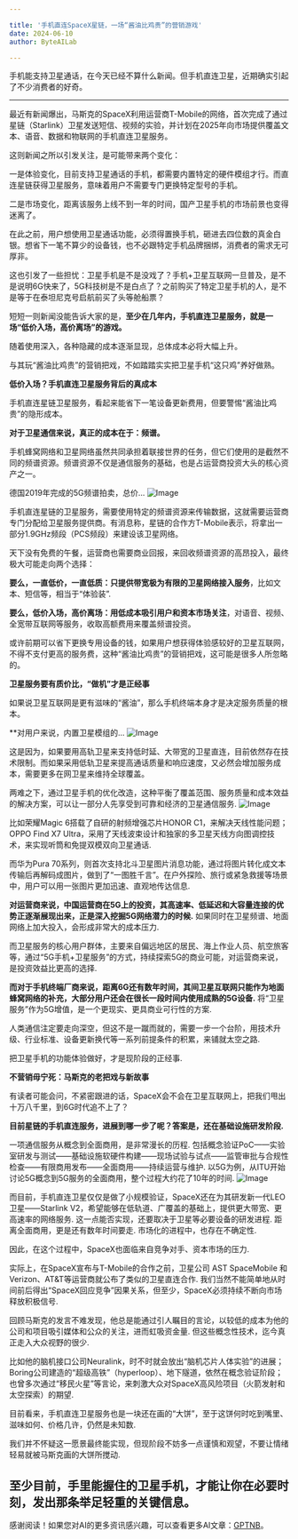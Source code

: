 ```yaml
---

title: '手机直连SpaceX星链，一场“酱油比鸡贵”的营销游戏'
date: 2024-06-10
author: ByteAILab

---
```


手机能支持卫星通话，在今天已经不算什么新闻。但手机直连卫星，近期确实引起了不少消费者的好奇。

---


最近有新闻爆出，马斯克的SpaceX利用运营商T-Mobile的网络，首次完成了通过星链（Starlink）卫星发送短信、视频的实验，并计划在2025年向市场提供覆盖文本、语音、数据和物联网的手机直连卫星服务。

这则新闻之所以引发关注，是可能带来两个变化：

一是体验变化，目前支持卫星通话的手机，都需要内置特定的硬件模组才行。而直连星链获得卫星服务，意味着用户不需要专门更换特定型号的手机。

二是市场变化，距离该服务上线不到一年的时间，国产卫星手机的市场前景也变得迷离了。

在此之前，用户想使用卫星通话功能，必须得置换手机，砸进去四位数的真金白银。想省下一笔不算少的设备钱，也不必跟特定手机品牌捆绑，消费者的需求无可厚非。

这也引发了一些担忧：卫星手机是不是没戏了？手机+卫星互联网一旦普及，是不是说明6G快来了，5G科技树是不是白点了？之前购买了特定卫星手机的人，是不是等于在泰坦尼克号启航前买了头等舱船票？

短短一则新闻没能告诉大家的是，**至少在几年内，手机直连卫星服务，就是一场“低价入场，高价离场”的游戏。**

随着使用深入，各种隐藏的成本逐渐显现，总体成本必将大幅上升。

与其玩“酱油比鸡贵”的营销把戏，不如踏踏实实把卫星手机“这只鸡”养好做熟。

**低价入场？手机直连卫星服务背后的真成本**

手机直连星链卫星服务，看起来能省下一笔设备更新费用，但要警惕“酱油比鸡贵”的隐形成本。

**对于卫星通信来说，真正的成本在于：频谱。**

手机蜂窝网络和卫星网络虽然共同承担着联接世界的任务，但它们使用的是截然不同的频谱资源。频谱资源不仅是通信服务的基础，也是占运营商投资大头的核心资产之一。

德国2019年完成的5G频谱拍卖，总价...
![Image](http://www.jesonc.com/FpqwoPGmjgqcTrLtx-eALWpJqAB-)

手机直连星链的卫星服务，需要使用特定的频谱资源来传输数据，这就需要运营商专门分配给卫星服务提供商。有消息称，星链的合作方T-Mobile表示，将拿出一部分1.9GHz频段（PCS频段）来建设该卫星网络。

天下没有免费的午餐，运营商也需要商业回报，来回收频谱资源的高昂投入，最终极大可能走向两个选择：

**要么，一直低价，一直低质：只提供带宽极为有限的卫星网络接入服务**，比如文本、短信等，相当于“体验装”.

**要么，低价入场，高价离场：用低成本吸引用户和资本市场关注**，对语音、视频、全宽带互联网等服务，收取高额费用来覆盖频谱投资。

或许前期可以省下更换专用设备的钱，如果用户想获得体验感较好的卫星互联网，不得不支付更高的服务费，这种“酱油比鸡贵”的营销把戏，这可能是很多人所忽略的。

**卫星服务要有质价比，“做机”才是正经事**

如果说卫星互联网是更有滋味的“酱油”，那么手机终端本身才是决定服务质量的根本。

**对用户来说，内置卫星模组的...
![Image](http://www.jesonc.com/FiI7rFUsXir4RFgxtOljrpuc9BPi)

这是因为，如果要用高轨卫星来支持低时延、大带宽的卫星直连，目前依然存在技术限制。而如果采用低轨卫星来提高通话质量和响应速度，又必然会增加服务成本，需要更多在网卫星来维持全球覆盖。

两难之下，通过卫星手机的优化改造，这种平衡了覆盖范围、服务质量和成本效益的解决方案，可以让一部分人先享受到可靠和经济的卫星通信服务.
![Image](http://www.jesonc.com/Fh614vSV4NuQuCcAXyKAqlpOqg6x)

比如荣耀Magic 6搭载了自研的射频增强芯片HONOR C1，来解决天线性能问题；OPPO Find X7 Ultra，采用了天线波束设计和独家的多卫星天线方向图调控技术，来实现听筒和免提双模双向卫星通话.

而华为Pura 70系列，则首次支持北斗卫星图片消息功能，通过将图片转化成文本传输后再解码成图片，做到了“一图胜千言”。在户外探险、旅行或紧急救援等场景中，用户可以用一张图片更加迅速、直观地传达信息.

**对运营商来说，中国运营商在5G上的投资，其高速率、低延迟和大容量连接的优势正逐渐展现出来，正是深入挖掘5G网络潜力的时候.** 如果同时在卫星频谱、地面网络上加大投入，会形成非常大的成本压力.

而卫星服务的核心用户群体，主要来自偏远地区的居民、海上作业人员、航空旅客等，通过“5G手机+卫星服务”的方式，持续探索5G的商业可能，对运营商来说，是投资效益比更高的选择.

**而对于手机终端厂商来说，距离6G还有数年时间，其间卫星互联网只能作为地面蜂窝网络的补充，大部分用户还会在很长一段时间内使用成熟的5G设备.** 将“卫星服务”作为5G增值，是一个更现实、更具商业可行性的方案.

人类通信注定要走向深空，但这不是一蹴而就的，需要一步一个台阶，用技术升级、行业标准、设备更新换代等一系列前提条件的积累，来铺就太空之路.

把卫星手机的功能体验做好，才是现阶段的正经事.

**不营销毋宁死：马斯克的老把戏与新故事**

有读者可能会问，不紧密跟进的话，SpaceX会不会在卫星互联网上，把我们甩出十万八千里，到6G时代追不上了？

**目前星链的手机直连服务，进展到哪一步了呢？答案是，还在基础设施研发阶段.**

一项通信服务从概念到全面商用，是非常漫长的历程. 包括概念验证PoC——实验室研发与测试——基础设施软硬件构建——现场试验与试点——监管审批与合规性检查——有限商用发布——全面商用——持续运营与维护. 以5G为例，从ITU开始讨论5G概念到5G服务的全面商用，整个过程大约花了10年的时间.
![Image](http://www.jesonc.com/FggpbcUYsREjoI5-t2ZgnjhwNO-s)

而目前，手机直连卫星仅仅是做了小规模验证，SpaceX还在为其研发新一代LEO卫星——Starlink V2，希望能够在低轨道、广覆盖的基础上，提供更大带宽、更高速率的网络服务. 这一点能否实现，还要取决于卫星等必要设备的研发进程. 距离全面商用，更是还有数年时间要走. 市场化的进程中，也存在不确定性.

因此，在这个过程中，SpaceX也面临来自竞争对手、资本市场的压力.

实际上，在SpaceX宣布与T-Mobile的合作之前，卫星公司 AST SpaceMobile 和 Verizon、AT&amp;T等运营商就公布了类似的卫星直连合作. 我们当然不能简单地从时间前后得出“SpaceX回应竞争”因果关系，但至少，SpaceX必须持续不断向市场释放积极信号.

回顾马斯克的发言不难发现，他总是能通过引人瞩目的言论，以较低的成本为他的公司和项目吸引媒体和公众的关注，进而虹吸资金量. 但这些概念性技术，迄今真正走入大众视野的很少.

比如他的脑机接口公司Neuralink，时不时就会放出“脑机芯片人体实验”的进展；Boring公司建造的“超级高铁”（hyperloop）、地下隧道，依然在概念验证阶段；也曾多次通过“移民火星”等言论，来刺激大众对SpaceX高风险项目（火箭发射和太空探索）的期望.

目前看来，手机直连卫星服务也是一块还在画的“大饼”，至于这饼何时吃到嘴里、滋味如何、价格几许，仍然是未知数.

我们并不怀疑这一愿景最终能实现，但现阶段不妨多一点谨慎和观望，不要让情绪轻易就被马斯克画的大饼所搅动.

至少目前，手里能握住的卫星手机，才能让你在必要时刻，发出那条举足轻重的关键信息。
---
感谢阅读！如果您对AI的更多资讯感兴趣，可以查看更多AI文章：[GPTNB](https://gptnb.com)。